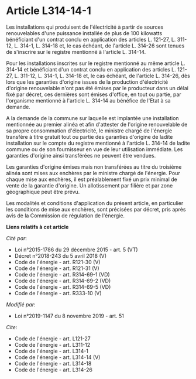 # Article L314-14-1

Les installations qui produisent de l'électricité à partir de sources renouvelables d'une puissance installée de plus de 100
kilowatts bénéficiant d'un contrat conclu en application des articles L. 121-27, L. 311-12, L. 314-1, L. 314-18 et, le cas
échéant, de l'article L. 314-26 sont tenues de s'inscrire sur le registre mentionné à l'article L. 314-14.

Pour les installations inscrites sur le registre mentionné au même article L. 314-14 et bénéficiant d'un contrat conclu en
application des articles L. 121-27, L. 311-12, L. 314-1, L. 314-18 et, le cas échéant, de l'article L. 314-26, dès lors que
les garanties d'origine issues de la production d'électricité d'origine renouvelable n'ont pas été émises par le producteur
dans un délai fixé par décret, ces dernières sont émises d'office, en tout ou partie, par l'organisme mentionné à l'article
L. 314-14 au bénéfice de l'Etat à sa demande.

A la demande de la commune sur laquelle est implantée une installation mentionnée au premier alinéa et afin d'attester de
l'origine renouvelable de sa propre consommation d'électricité, le ministre chargé de l'énergie transfère à titre gratuit
tout ou partie des garanties d'origine de ladite installation sur le compte du registre mentionné à l'article L. 314-14 de
ladite commune ou de son fournisseur en vue de leur utilisation immédiate. Les garanties d'origine ainsi transférées ne
peuvent être vendues.

Les garanties d'origine émises mais non transférées au titre du troisième alinéa sont mises aux enchères par le ministre
chargé de l'énergie. Pour chaque mise aux enchères, il est préalablement fixé un prix minimal de vente de la garantie
d'origine. Un allotissement par filière et par zone géographique peut être prévu.

Les modalités et conditions d'application du présent article, en particulier les conditions de mise aux enchères, sont
précisées par décret, pris après avis de la Commission de régulation de l'énergie.

**Liens relatifs à cet article**

_Cité par_:

  - Loi n°2015-1786 du 29 décembre 2015 - art. 5 (VT)
  - Décret n°2018-243 du 5 avril 2018 (V)
  - Code de l'énergie - art. R121-30 (V)
  - Code de l'énergie - art. R121-31 (V)
  - Code de l'énergie - art. R314-69-1 (VD)
  - Code de l'énergie - art. R314-69-2 (VD)
  - Code de l'énergie - art. R314-69-5 (VD)
  - Code de l'énergie - art. R333-10 (V)

_Modifié par_:

  - Loi n°2019-1147 du 8 novembre 2019 - art. 51

_Cite_:

  - Code de l'énergie - art. L121-27
  - Code de l'énergie - art. L311-12
  - Code de l'énergie - art. L314-1
  - Code de l'énergie - art. L314-14 (V)
  - Code de l'énergie - art. L314-18
  - Code de l'énergie - art. L314-26
